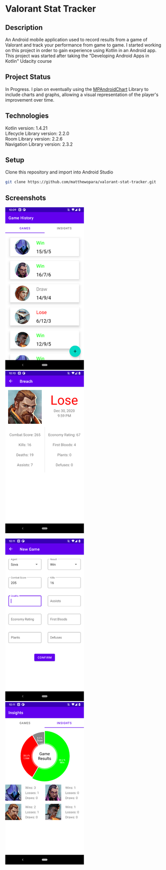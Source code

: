 # Valorant Stat Tracker

## Description
An Android mobile application used to record results from a game of Valorant and track your performance from game to game. I started working on this project in order to gain experience using Kotlin in an Android app. This project was started after taking the "Developing Android Apps in Kotlin" Udacity course
## Project Status
In Progress. I plan on eventually using the [MPAndroidChart](https://github.com/PhilJay/MPAndroidChart) Library to include charts and graphs, allowing a visual representation of the player's improvement over time.

## Technologies
Kotlin version: 1.4.21  
Lifecycle Library version: 2.2.0  
Room Library version: 2.2.6  
Navigation Library version: 2.3.2  

## Setup
Clone this repository and import into Android Studio  
```bash
git clone https://github.com/matthewopara/valorant-stat-tracker.git
```

## Screenshots
<img src="./screenshots/screenshot_game_history.png" width="250"> &nbsp;&nbsp;&nbsp;&nbsp;&nbsp;
<img src="./screenshots/screenshot_game_info.png" width="250"> &nbsp;&nbsp;&nbsp;&nbsp;&nbsp;

<img src="./screenshots/screenshot_new_game.png" width="250"> &nbsp;&nbsp;&nbsp;&nbsp;&nbsp;
<img src="./screenshots/screenshot_insights.png" width="250">



